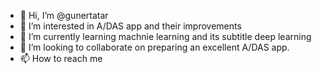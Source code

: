 - 👋 Hi, I’m @gunertatar
- 👀 I’m interested in A/DAS app and their improvements 
- 🌱 I’m currently learning machnie learning and its subtitle deep learning
- 💞️ I’m looking to collaborate on preparing an excellent A/DAS app.
- 📫 How to reach me 

<!---
gunertatar/gunertatar is a ✨ special ✨ repository because its `README.md` (this file) appears on your GitHub profile.
You can click the Preview link to take a look at your changes.
--->
